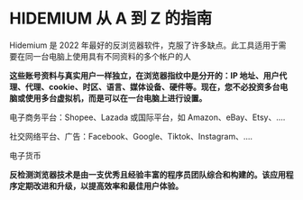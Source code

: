 # HIDEMIUM 从 A 到 Z 的指南

Hidemium 是 2022 年最好的反浏览器软件，克服了许多缺点。此工具适用于需要在同一台电脑上使用具有不同资料的多个帐户的人

**这些账号资料与真实用户一样独立，在浏览器指纹中是分开的：IP 地址、用户代理、代理、cookie、时区、语言、媒体设备、硬件等。现在，您不必投资多台电脑或使用多台虚拟机，而是可以在一台电脑上进行设置。**

电子商务平台：Shopee、Lazada 或国际平台，如 Amazon、eBay、Etsy、....

社交网络平台、广告：Facebook、Google、Tiktok、Instagram、....

电子货币

**反检测浏览器技术是由一支优秀且经验丰富的程序员团队综合和构建的。该应用程序定期改进和升级，以提高效率和最佳用户体验。**
